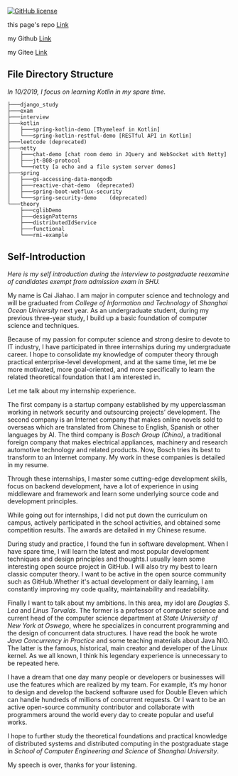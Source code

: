 [![GitHub license](https://img.shields.io/badge/license-Apache%20License%202.0-blue.svg?style=flat)](https://www.apache.org/licenses/LICENSE-2.0)

this page's repo [Link](https://github.com/spencercjh/codeLife)

my Github [Link](https://github.com/spencercjh)

my Gitee [Link](https://gitee.com/spencercjh)

## File Directory Structure

_In 10/2019, I focus on learning Kotlin in my spare time._

```
├───django_study
├───exam
├───interview
├───kotlin
│   ├───spring-kotlin-demo [Thymeleaf in Kotlin]
│   └───spring-kotlin-restful-demo [RESTful API in Kotlin]
├───leetcode (deprecated)
├───netty
│   ├───chat-demo [chat room demo in JQuery and WebSocket with Netty]
│   ├───jt-808-protocol
│   └───netty [a echo and a file system server demos]
├───spring
│   ├───gs-accessing-data-mongodb
│   ├───reactive-chat-demo  (deprecated)
│   ├───spring-boot-webflux-security
│   └───spring-security-demo    (deprecated)
└───theory
    ├───cglibDemo
    ├───designPatterns
    ├───distributedIdService
    ├───functional
    └───rmi-example
```

## Self-Introduction

_Here is my self introduction during the interview to postgraduate reexamine of candidates exempt from admission exam in SHU._

My name is Cai Jiahao.
I am major in computer science and technology and will be graduated from _College of Information and Technology_ of _Shanghai Ocean University_ next year.
As an undergraduate student, during my previous three-year study, I build up a basic foundation of computer science and techniques.

Because of my passion for computer science and strong desire to devote to IT industry, I have participated in three internships during my undergraduate career.
I hope to consolidate my knowledge of computer theory through practical enterprise-level development, and at the same time, let me be more motivated, more goal-oriented, and more specifically to learn the related theoretical foundation that I am interested in.

Let me talk about my internship experience.

The first company is a startup company established by my upperclassman working in network security and outsourcing projects’ development.
The second company is an Internet company that makes online novels sold to overseas which are translated from Chinese to English, Spanish or other languages by AI. The third company is _Bosch Group (China)_, a traditional foreign company that makes electrical appliances, machinery and research automotive technology and related products.
Now, Bosch tries its best to transform to an Internet company.
My work in these companies is detailed in my resume.

Through these internships, I master some cutting-edge development skills, focus on backend development, have a lot of experience in using middleware and framework and learn some underlying source code and development principles.

While going out for internships, I did not put down the curriculum on campus, actively participated in the school activities, and obtained some competition results.
The awards are detailed in my Chinese resume.

During study and practice, I found the fun in software development.
When I have spare time, I will learn the latest and most popular development techniques and design principles and thoughts.I usually learn some interesting open source project in GitHub.
I will also try my best to learn classic computer theory.
I want to be active in the open source community such as GitHub.Whether it's actual development or daily learning, I am constantly improving my code quality, maintainability and readability.

Finally I want to talk about my ambitions.
In this area, my idol are _Douglas S. Lea_ and _Linus Torvalds_.
The former is a professor of computer science and current head of the computer science department at _State University of New York at Oswego_, where he specializes in concurrent programming and the design of concurrent data structures.
I have read the book he wrote _Java Concurrency in Practice_ and some teaching materials about Java NIO. The latter is the famous, historical, main creator and developer of the Linux kernel.
As we all known, I think his legendary experience is unnecessary to be repeated here.

I have a dream that one day many people or developers or businesses will use the features which are realized by my team.
For example, it’s my honor to design and develop the backend software used for Double Eleven which can handle hundreds of millions of concurrent requests.
Or I want to be an active open-source community contributor and collaborate with programmers around the world every day to create popular and useful works.

I hope to further study the theoretical foundations and practical knowledge of distributed systems and distributed computing in the postgraduate stage in _School of Computer Engineering and Science_ of _Shanghai University_.

My speech is over, thanks for your listening.
